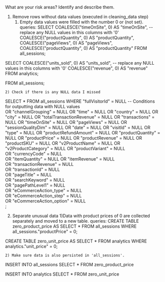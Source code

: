 What are your risk areas? Identify and describe them.

1. Remove rows without data values (executed in cleaning_data step)
    1) Empty data values were filled with the number 0 or (not set).
queries:
SELECT 
	 COALESCE("timeOnSite", 0) AS "timeOnSite",            -- replace any NULL values in this columns with '0'
	 COALESCE("productQuantity", 0) AS "productQuantity",
	 COALESCE("pageViews", 0) AS "pageViews",
	 COALESCE("productQuantity", 0) AS "productQuantity"
FROM all_sessions;

SELECT 
	 COALESCE("units_sold", 0) AS "units_sold",            -- replace any NULL values in this columns with '0'
	 COALESCE("revenue", 0) AS "revenue"
FROM analytics;

FROM all_sessions;

    2) Check if there is any NULL data I missed
SELECT *
FROM all_sessions
WHERE "fullVisitorId" = NULL              -- Conditions for outputting data with NULL values                               
	OR "channelGrouping" = NULL 
	OR "time" = NULL 
	OR "country" = NULL 
	OR "city" = NULL 
	OR "totalTransactionRevenue" = NULL 
	OR "transactions" = NULL 
	OR "timeOnSite" = NULL 
	OR "pageViews" = NULL 
	OR "sessionQualityDim" = NULL 
	OR "date" = NULL 
	OR "visitId" = NULL 
	OR "type" = NULL 
	OR "productRefundAmount" = NULL 
	OR "productQuantity" = NULL 
	OR "productPrice" = NULL 
	OR "productRevenue" = NULL 
	OR "productSKU" = NULL 
	OR "v2ProductName" = NULL 
	OR "v2ProductCategory" = NULL 
	OR "productVariant" = NULL 	
	OR "currencyCode" = NULL 	
	OR "itemQuantity" = NULL
	OR "itemRevenue" = NULL 	
	OR "transactionRevenue" = NULL 	
	OR "transactionId" = NULL	
	OR "pageTitle" = NULL 	
	OR "searchKeyword" = NULL 	
	OR "pagePathLevel1" = NULL	
	OR "eCommerceAction_type" = NULL	
	OR "eCommerceAction_step" = NULL 	
	OR "eCommerceAction_option" = NULL 			
	;



2. Separate unusual data
    1)Data with product prices of 0 are collected separately and moved to a new table.
queries:
CREATE TABLE zero_product_price AS
SELECT *
FROM all_sessions
WHERE all_sessions."productPrice" = 0;

CREATE TABLE zero_unit_price AS
SELECT *
FROM analytics
WHERE analytics."unit_price" = 0;


    2) Make sure data is also persisted in 'all_sessions'.
INSERT INTO all_sessions
SELECT *
FROM zero_product_price

INSERT INTO analytics
SELECT *
FROM zero_unit_price

